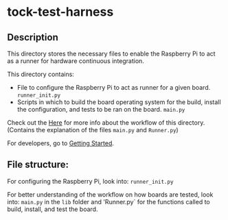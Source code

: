 # tock-test-harness
## Description

This directory stores the necessary files to enable the Raspberry Pi to act as a runner for hardware continuous integration.

This directory contains:
 - File to configure the Raspberry Pi to act as runner for a given board. `runner_init.py`
 - Scripts in which to build the board operating system for the build, install the configuration, and tests to be ran on the board. `main.py`

Check out the [Here](https://github.com/AnthonyQ619/tock/blob/aq-config-updated/doc/CI_Hardware.md#looking-in-the-workflow) for more info about the workflow of this directory. (Contains the explanation of the files `main.py` and `Runner.py`)

For developers, go to [Getting Started](https://github.com/AnthonyQ619/tock/blob/aq-config-updated/doc/CI_Hardware.md).

## File structure:

For configuring the Raspberry Pi, look into: `runner_init.py`

For better understanding of the workflow on how boards are tested, look into: `main.py` in the `lib` folder and 'Runner.py` for the functions called to build, install, and test the board.

